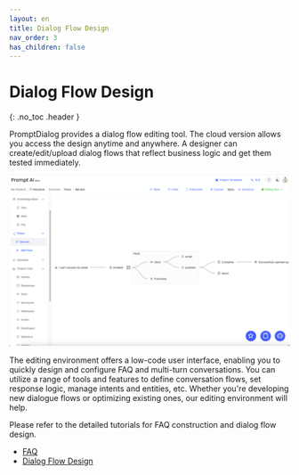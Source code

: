 ```yaml
---
layout: en
title: Dialog Flow Design
nav_order: 3
has_children: false
---
```

# Dialog Flow Design
{: .no_toc .header }

PromptDialog provides a dialog flow editing tool.  The cloud version allows you access the design anytime and anywhere. A designer can create/edit/upload dialog flows that reflect business logic and get them tested immediately. 

![cloud_design.png](/assets/images/cloud_design/01-cloud_design.png)

The editing environment offers a low-code user interface, enabling you to quickly design and configure FAQ and multi-turn conversations. You can utilize a range of tools and features to define conversation flows, set response logic, manage intents and entities, etc.  Whether you're developing new dialogue flows or optimizing existing ones, our editing environment will help.

<!-- Upon the completion of editing, PromptDialog allows you to deploy the model to run in your own environment. This provides you with greater flexibility and control, enabling customization and integration of the chatbot with your existing systems. You can run the model in a local environment, achieving faster response times and maintaining data privacy. -->

Please refer to the detailed tutorials for FAQ construction and dialog flow design.
- [FAQ](/docs/tutorial/faq/)
- [Dialog Flow Design](/docs/tutorial/flow/)
